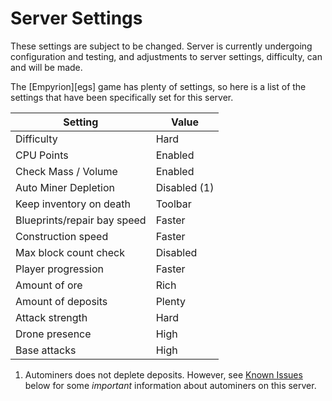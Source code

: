 # Server Settings

These settings are subject to be changed. Server is currently undergoing configuration and testing, and adjustments to server settings, difficulty, can and will be made.

The [Empyrion][egs] game has plenty of settings, so here is a list of the settings that have been specifically set for this server.

| Setting                     | Value        |
| --------------------------- | ------------ |
| Difficulty                  | Hard         |
| CPU Points                  | Enabled      |
| Check Mass / Volume         | Enabled      |
| Auto Miner Depletion        | Disabled (1) |
| Keep inventory on death     | Toolbar      |
| Blueprints/repair bay speed | Faster       |
| Construction speed          | Faster       |
| Max block count check       | Disabled     |
| Player progression          | Faster       |
| Amount of ore               | Rich         |
| Amount of deposits          | Plenty       |
| Attack strength             | Hard         |
| Drone presence              | High         |
| Base attacks                | High         |

1. Autominers does not deplete deposits. However, see [Known Issues](known-issues.md) below for some *important* information about autominers on this server.